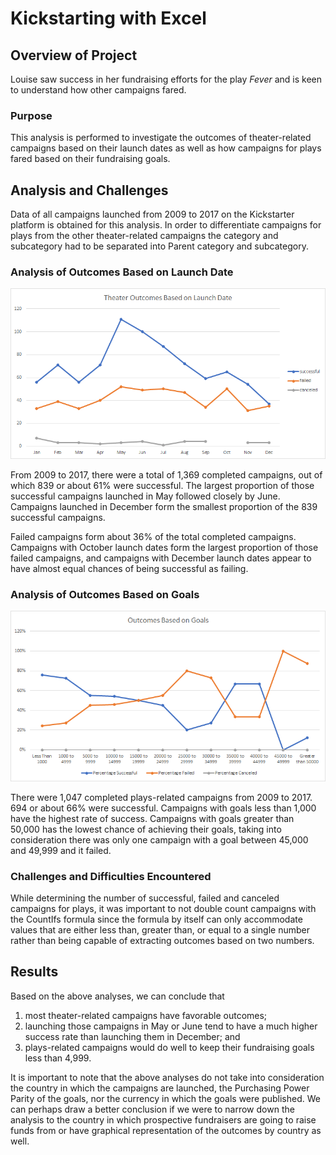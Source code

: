 # Kickstarting with Excel
## Overview of Project
Louise saw success in her fundraising efforts for the play *Fever* and is keen to understand how other campaigns fared.
### Purpose
This analysis is performed to investigate the outcomes of theater-related campaigns based on their launch dates as well as how campaigns for plays fared based on their fundraising goals.
## Analysis and Challenges
Data of all campaigns launched from 2009 to 2017 on the Kickstarter platform is obtained for this analysis. In order to differentiate campaigns for plays from the other theater-related campaigns the category and subcategory had to be separated into Parent category and subcategory.
### Analysis of Outcomes Based on Launch Date
![Outcomes Based on Launch Date]( https://github.com/hwaijiinlee/kickstarter-analysis/blob/main/Resources/Theater_Outcomes_vs_Launch.png)

From 2009 to 2017, there were a total of 1,369 completed campaigns, out of which 839 or about 61% were successful. The largest proportion of those successful campaigns launched in May followed closely by June. Campaigns launched in December form the smallest proportion of the 839 successful campaigns. 

Failed campaigns form about 36% of the total completed campaigns. Campaigns with October launch dates form the largest proportion of those failed campaigns, and campaigns with December launch dates appear to have almost equal chances of being successful as failing.
### Analysis of Outcomes Based on Goals
![Outcomes Based on Goals]( https://github.com/hwaijiinlee/kickstarter-analysis/blob/main/Resources/Outcomes_vs_Goals.png)

There were 1,047 completed plays-related campaigns from 2009 to 2017. 694 or about 66% were successful. Campaigns with goals less than 1,000 have the highest rate of success. Campaigns with goals greater than 50,000 has the lowest chance of achieving their goals, taking into consideration there was only one campaign with a goal between 45,000 and 49,999 and it failed.
### Challenges and Difficulties Encountered
While determining the number of successful, failed and canceled campaigns for plays, it was important to not double count campaigns with the CountIfs formula since the formula by itself can only accommodate values that are either less than, greater than, or equal to a single number rather than being capable of extracting outcomes based on two numbers.
## Results
Based on the above analyses, we can conclude that 
1)	most theater-related campaigns have favorable outcomes; 
2)	launching those campaigns in May or June tend to have a much higher success rate than launching them in December; and
3)	plays-related campaigns would do well to keep their fundraising goals less than 4,999.

It is important to note that the above analyses do not take into consideration the country in which the campaigns are launched, the Purchasing Power Parity of the goals, nor the currency in which the goals were published. We can perhaps draw a better conclusion if we were to narrow down the analysis to the country in which prospective fundraisers are going to raise funds from or have graphical representation of the outcomes by country as well.
